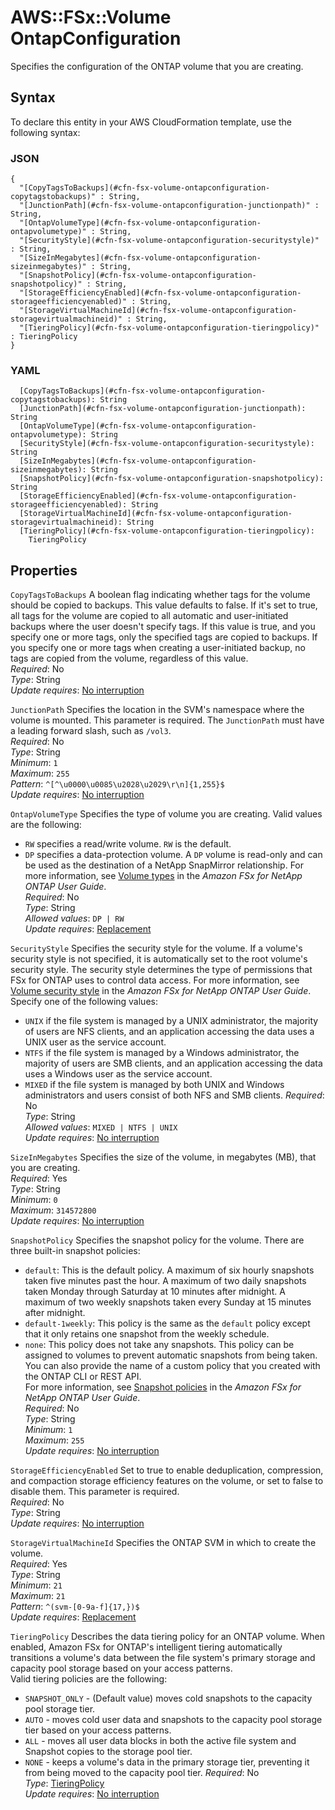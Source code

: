 # AWS::FSx::Volume OntapConfiguration<a name="aws-properties-fsx-volume-ontapconfiguration"></a>

Specifies the configuration of the ONTAP volume that you are creating\.

## Syntax<a name="aws-properties-fsx-volume-ontapconfiguration-syntax"></a>

To declare this entity in your AWS CloudFormation template, use the following syntax:

### JSON<a name="aws-properties-fsx-volume-ontapconfiguration-syntax.json"></a>

```
{
  "[CopyTagsToBackups](#cfn-fsx-volume-ontapconfiguration-copytagstobackups)" : String,
  "[JunctionPath](#cfn-fsx-volume-ontapconfiguration-junctionpath)" : String,
  "[OntapVolumeType](#cfn-fsx-volume-ontapconfiguration-ontapvolumetype)" : String,
  "[SecurityStyle](#cfn-fsx-volume-ontapconfiguration-securitystyle)" : String,
  "[SizeInMegabytes](#cfn-fsx-volume-ontapconfiguration-sizeinmegabytes)" : String,
  "[SnapshotPolicy](#cfn-fsx-volume-ontapconfiguration-snapshotpolicy)" : String,
  "[StorageEfficiencyEnabled](#cfn-fsx-volume-ontapconfiguration-storageefficiencyenabled)" : String,
  "[StorageVirtualMachineId](#cfn-fsx-volume-ontapconfiguration-storagevirtualmachineid)" : String,
  "[TieringPolicy](#cfn-fsx-volume-ontapconfiguration-tieringpolicy)" : TieringPolicy
}
```

### YAML<a name="aws-properties-fsx-volume-ontapconfiguration-syntax.yaml"></a>

```
  [CopyTagsToBackups](#cfn-fsx-volume-ontapconfiguration-copytagstobackups): String
  [JunctionPath](#cfn-fsx-volume-ontapconfiguration-junctionpath): String
  [OntapVolumeType](#cfn-fsx-volume-ontapconfiguration-ontapvolumetype): String
  [SecurityStyle](#cfn-fsx-volume-ontapconfiguration-securitystyle): String
  [SizeInMegabytes](#cfn-fsx-volume-ontapconfiguration-sizeinmegabytes): String
  [SnapshotPolicy](#cfn-fsx-volume-ontapconfiguration-snapshotpolicy): String
  [StorageEfficiencyEnabled](#cfn-fsx-volume-ontapconfiguration-storageefficiencyenabled): String
  [StorageVirtualMachineId](#cfn-fsx-volume-ontapconfiguration-storagevirtualmachineid): String
  [TieringPolicy](#cfn-fsx-volume-ontapconfiguration-tieringpolicy): 
    TieringPolicy
```

## Properties<a name="aws-properties-fsx-volume-ontapconfiguration-properties"></a>

`CopyTagsToBackups`  <a name="cfn-fsx-volume-ontapconfiguration-copytagstobackups"></a>
A boolean flag indicating whether tags for the volume should be copied to backups\. This value defaults to false\. If it's set to true, all tags for the volume are copied to all automatic and user\-initiated backups where the user doesn't specify tags\. If this value is true, and you specify one or more tags, only the specified tags are copied to backups\. If you specify one or more tags when creating a user\-initiated backup, no tags are copied from the volume, regardless of this value\.  
*Required*: No  
*Type*: String  
*Update requires*: [No interruption](https://docs.aws.amazon.com/AWSCloudFormation/latest/UserGuide/using-cfn-updating-stacks-update-behaviors.html#update-no-interrupt)

`JunctionPath`  <a name="cfn-fsx-volume-ontapconfiguration-junctionpath"></a>
Specifies the location in the SVM's namespace where the volume is mounted\. This parameter is required\. The `JunctionPath` must have a leading forward slash, such as `/vol3`\.  
*Required*: No  
*Type*: String  
*Minimum*: `1`  
*Maximum*: `255`  
*Pattern*: `^[^\u0000\u0085\u2028\u2029\r\n]{1,255}$`  
*Update requires*: [No interruption](https://docs.aws.amazon.com/AWSCloudFormation/latest/UserGuide/using-cfn-updating-stacks-update-behaviors.html#update-no-interrupt)

`OntapVolumeType`  <a name="cfn-fsx-volume-ontapconfiguration-ontapvolumetype"></a>
Specifies the type of volume you are creating\. Valid values are the following:  
+  `RW` specifies a read/write volume\. `RW` is the default\.
+  `DP` specifies a data\-protection volume\. A `DP` volume is read\-only and can be used as the destination of a NetApp SnapMirror relationship\.
For more information, see [Volume types](https://docs.aws.amazon.com/fsx/latest/ONTAPGuide/volume-types) in the *Amazon FSx for NetApp ONTAP User Guide*\.  
*Required*: No  
*Type*: String  
*Allowed values*: `DP | RW`  
*Update requires*: [Replacement](https://docs.aws.amazon.com/AWSCloudFormation/latest/UserGuide/using-cfn-updating-stacks-update-behaviors.html#update-replacement)

`SecurityStyle`  <a name="cfn-fsx-volume-ontapconfiguration-securitystyle"></a>
Specifies the security style for the volume\. If a volume's security style is not specified, it is automatically set to the root volume's security style\. The security style determines the type of permissions that FSx for ONTAP uses to control data access\. For more information, see [Volume security style](https://docs.aws.amazon.com/fsx/latest/ONTAPGuide/managing-volumes.html#volume-security-style) in the *Amazon FSx for NetApp ONTAP User Guide*\. Specify one of the following values:  
+  `UNIX` if the file system is managed by a UNIX administrator, the majority of users are NFS clients, and an application accessing the data uses a UNIX user as the service account\. 
+  `NTFS` if the file system is managed by a Windows administrator, the majority of users are SMB clients, and an application accessing the data uses a Windows user as the service account\.
+  `MIXED` if the file system is managed by both UNIX and Windows administrators and users consist of both NFS and SMB clients\.
*Required*: No  
*Type*: String  
*Allowed values*: `MIXED | NTFS | UNIX`  
*Update requires*: [No interruption](https://docs.aws.amazon.com/AWSCloudFormation/latest/UserGuide/using-cfn-updating-stacks-update-behaviors.html#update-no-interrupt)

`SizeInMegabytes`  <a name="cfn-fsx-volume-ontapconfiguration-sizeinmegabytes"></a>
Specifies the size of the volume, in megabytes \(MB\), that you are creating\.  
*Required*: Yes  
*Type*: String  
*Minimum*: `0`  
*Maximum*: `314572800`  
*Update requires*: [No interruption](https://docs.aws.amazon.com/AWSCloudFormation/latest/UserGuide/using-cfn-updating-stacks-update-behaviors.html#update-no-interrupt)

`SnapshotPolicy`  <a name="cfn-fsx-volume-ontapconfiguration-snapshotpolicy"></a>
Specifies the snapshot policy for the volume\. There are three built\-in snapshot policies:  
+  `default`: This is the default policy\. A maximum of six hourly snapshots taken five minutes past the hour\. A maximum of two daily snapshots taken Monday through Saturday at 10 minutes after midnight\. A maximum of two weekly snapshots taken every Sunday at 15 minutes after midnight\.
+  `default-1weekly`: This policy is the same as the `default` policy except that it only retains one snapshot from the weekly schedule\.
+  `none`: This policy does not take any snapshots\. This policy can be assigned to volumes to prevent automatic snapshots from being taken\.
You can also provide the name of a custom policy that you created with the ONTAP CLI or REST API\.  
For more information, see [Snapshot policies](https://docs.aws.amazon.com/fsx/latest/ONTAPGuide/snapshots-ontap.html#snapshot-policies) in the *Amazon FSx for NetApp ONTAP User Guide*\.  
*Required*: No  
*Type*: String  
*Minimum*: `1`  
*Maximum*: `255`  
*Update requires*: [No interruption](https://docs.aws.amazon.com/AWSCloudFormation/latest/UserGuide/using-cfn-updating-stacks-update-behaviors.html#update-no-interrupt)

`StorageEfficiencyEnabled`  <a name="cfn-fsx-volume-ontapconfiguration-storageefficiencyenabled"></a>
Set to true to enable deduplication, compression, and compaction storage efficiency features on the volume, or set to false to disable them\. This parameter is required\.  
*Required*: No  
*Type*: String  
*Update requires*: [No interruption](https://docs.aws.amazon.com/AWSCloudFormation/latest/UserGuide/using-cfn-updating-stacks-update-behaviors.html#update-no-interrupt)

`StorageVirtualMachineId`  <a name="cfn-fsx-volume-ontapconfiguration-storagevirtualmachineid"></a>
Specifies the ONTAP SVM in which to create the volume\.  
*Required*: Yes  
*Type*: String  
*Minimum*: `21`  
*Maximum*: `21`  
*Pattern*: `^(svm-[0-9a-f]{17,})$`  
*Update requires*: [Replacement](https://docs.aws.amazon.com/AWSCloudFormation/latest/UserGuide/using-cfn-updating-stacks-update-behaviors.html#update-replacement)

`TieringPolicy`  <a name="cfn-fsx-volume-ontapconfiguration-tieringpolicy"></a>
Describes the data tiering policy for an ONTAP volume\. When enabled, Amazon FSx for ONTAP's intelligent tiering automatically transitions a volume's data between the file system's primary storage and capacity pool storage based on your access patterns\.  
Valid tiering policies are the following:  
+  `SNAPSHOT_ONLY` \- \(Default value\) moves cold snapshots to the capacity pool storage tier\.
+  `AUTO` \- moves cold user data and snapshots to the capacity pool storage tier based on your access patterns\.
+  `ALL` \- moves all user data blocks in both the active file system and Snapshot copies to the storage pool tier\.
+  `NONE` \- keeps a volume's data in the primary storage tier, preventing it from being moved to the capacity pool tier\.
*Required*: No  
*Type*: [TieringPolicy](aws-properties-fsx-volume-ontapconfiguration-tieringpolicy.md)  
*Update requires*: [No interruption](https://docs.aws.amazon.com/AWSCloudFormation/latest/UserGuide/using-cfn-updating-stacks-update-behaviors.html#update-no-interrupt)